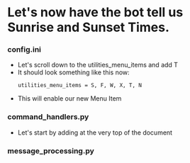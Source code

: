 # Let's now have the bot tell us Sunrise and Sunset Times. 

### config.ini
- Let's scroll down to the utilities_menu_items and add T
- It should look something like this now:
  ```
  utilities_menu_items = S, F, W, X, T, N
   ```
- This will enable our new Menu Item
### command_handlers.py
- Let's start by adding at the very top of the document 


### message_processing.py




